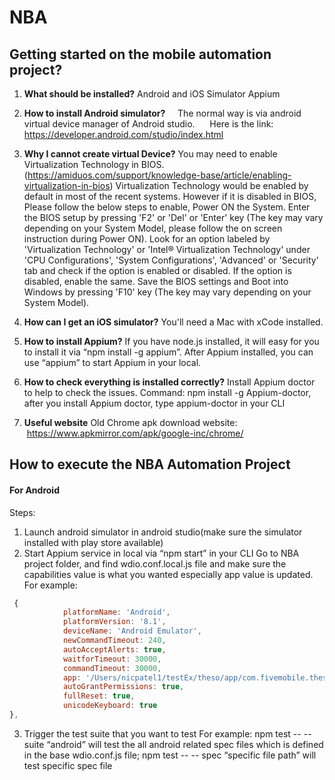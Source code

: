 # NBA

## Getting started on the mobile automation project?

1.	**What should be installed?**
   Android and iOS Simulator
   Appium 

2.	**How to install Android simulator?**
    The normal way is via android virtual device manager of Android studio.  
    Here is the link: https://developer.android.com/studio/index.html 
   
3.	**Why I cannot create virtual Device?**
You may need to enable Virtualization Technology in BIOS. (https://amiduos.com/support/knowledge-base/article/enabling-virtualization-in-bios)  Virtualization Technology would be enabled by default in most of the recent systems. However if it is disabled in BIOS, Please follow the below steps to enable, 
Power ON the System. 
Enter the BIOS setup by pressing 'F2' or 'Del' or 'Enter' key (The key may vary depending on your System Model, please follow the on screen instruction during Power ON). 
Look for an option labeled by 'Virtualization Technology' or 'Intel® Virtualization Technology' under 'CPU Configurations', 'System Configurations', 'Advanced' or 'Security' tab and check if the option is enabled or disabled. 
If the option is disabled, enable the same. 
Save the BIOS settings and Boot into Windows by pressing 'F10' key (The key may vary depending on your System Model). 

4.	**How can I get an iOS simulator?**
You'll need a Mac with xCode installed. 

5.	**How to install Appium?**
If you have node.js installed, it will easy for you to install it via “npm install -g appium”. After Appium installed, you can use “appium” to start Appium in your local. 

6.	**How to check everything is installed correctly?**
Install Appium doctor to help to check the issues. Command: npm install -g Appium-doctor, after you install Appium doctor, type appium-doctor in your CLI 

7.	**Useful website**
Old Chrome apk download website:  https://www.apkmirror.com/apk/google-inc/chrome/

## How to execute the NBA Automation Project
#### For Android
Steps:
1. Launch android simulator in android studio(make sure the simulator installed with play
store available)
2. Start Appium service in local via “npm start” in your CLI
Go to NBA project folder, and find wdio.conf.local.js file and make sure the capabilities value is what you wanted especially app value is updated.
For example:

```javascript
 {
         	platformName: 'Android',
         	platformVersion: '8.1',
         	deviceName: 'Android Emulator',
         	newCommandTimeout: 240,
         	autoAcceptAlerts: true,
         	waitforTimeout: 30000,
         	commandTimeout: 30000,
         	app: '/Users/nicpatel1/testEx/theso/app/com.fivemobile.thescore-6.27.0@APK4Fun.com.apk', //this is relative to the appium server
         	autoGrantPermissions: true,
			fullReset: true,
	        unicodeKeyboard: true
},
```
3. Trigger the test suite that you want to test
For example: npm test -- --suite “android” will test the all android related spec files which is defined in the base wdio.conf.js file; npm test -- -- spec “specific file path” will test specific spec file
